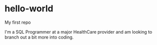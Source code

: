 # hello-world
My first repo

I'm a SQL Programmer at a major HealthCare provider and am looking to branch out a bit more into coding.
